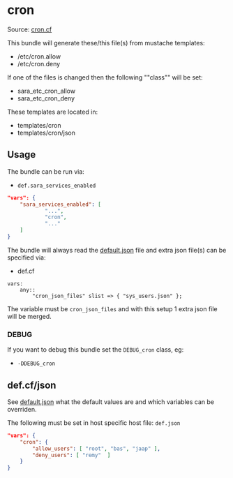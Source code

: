 
# cron

Source: [cron.cf](/services/cron.cf)

This bundle will generate these/this file(s) from mustache templates:
 * /etc/cron.allow
 * /etc/cron.deny

If one of the files is changed then the following ""class"" will be set:
 * sara_etc_cron_allow
 * sara_etc_cron_deny

These templates are located in:
 * templates/cron
 * templates/cron/json

## Usage

The bundle can be run via:
 * `def.sara_services_enabled` 
```json
"vars": {
    "sara_services_enabled": [
            "...",
            "cron",
            "..."
    ]
}
```

The bundle will always read the [default.json](/templates/cron/json/default.json) file
and extra json file(s) can be specified via:
 * def.cf
```
vars:
    any::
        "cron_json_files" slist => { "sys_users.json" };
```

The variable must be `cron_json_files` and with this setup 1 extra json file will be  merged.

###  DEBUG 

If you want to debug this bundle set the `DEBUG_cron` class, eg:
 * `-DDEBUG_cron`

## def.cf/json

See [default.json](/templates/cron/json/default.json) what the default values are and
which variables can be overriden.

The following must be set in host specific host file: `def.json`
```json
"vars": {
    "cron": {
        "allow_users": [ "root", "bas", "jaap" ],
        "deny_users": [ "remy"  ]
    }
}
```
